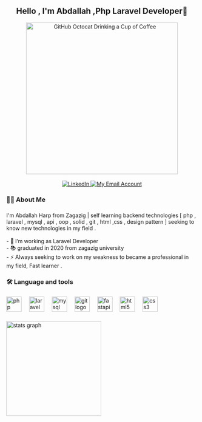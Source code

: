 <h2 align="center">Hello , I'm Abdallah ,Php Laravel Developer👋</h2>
 <div align=center>
        <img src="https://raw.githubusercontent.com/engsahaly/engsahaly/main/code.gif" alt="GitHub Octocat Drinking a Cup of Coffee" height="400">
    </div>
 <br>



<div align=center>
        <a href="https://www.linkedin.com/in/abdallah-abdalrhman-95bab7175/" target="_blank"><img src="https://img.shields.io/badge/Linkedin-0077b5?    style=flat&logo=linkedin" alt="LinkedIn" />
        </a>
        <a href="mailto:abdallahabdelrahman186@gmail.com"><img src="https://img.shields.io/badge/Email-My%20Email%20Address-orange" alt="My Email Account" /></a>
  </div>

###



###

<h3 align="left">👩‍💻  About Me</h3>

###

<p align="left">I'm Abdallah Harp  from Zagazig | self learning backend technologies [ php , laravel , mysql , api , oop , solid , git , html ,css , design pattern ] seeking to know new technologies in my field .<br><br>- 🔭 I’m working as Laravel Developer<br>- 📚 graduated in 2020 from zagazig university<br>- ⚡ Always seeking to work on my weakness to became a professional in my field, Fast learner .</p>

###

<h3 align="left">🛠 Language and tools</h3>

###

<div align="left">
  <img src="https://cdn.jsdelivr.net/gh/devicons/devicon/icons/php/php-original.svg" height="40" alt="php logo"  />
  <img width="12" />
  <img src="https://cdn.jsdelivr.net/gh/devicons/devicon/icons/laravel/laravel-plain.svg" height="40" alt="laravel logo"  />
  <img width="12" />
  <img src="https://cdn.jsdelivr.net/gh/devicons/devicon/icons/mysql/mysql-original.svg" height="40" alt="mysql logo"  />
  <img width="12" />
  <img src="https://cdn.jsdelivr.net/gh/devicons/devicon/icons/git/git-original.svg" height="40" alt="git logo"  />
  <img width="12" />
  <img src="https://cdn.jsdelivr.net/gh/devicons/devicon/icons/fastapi/fastapi-original.svg" height="40" alt="fastapi logo"  />
  <img width="12" />
  <img src="https://cdn.jsdelivr.net/gh/devicons/devicon/icons/html5/html5-original.svg" height="40" alt="html5 logo"  />
  <img width="12" />
  <img src="https://cdn.jsdelivr.net/gh/devicons/devicon/icons/css3/css3-original.svg" height="40" alt="css3 logo"  />
</div>

###

<div align="left">
  <img src="https://github-readme-stats.vercel.app/api?username=Abdallah-harb&hide_title=false&hide_rank=false&show_icons=true&include_all_commits=true&count_private=true&disable_animations=false&theme=dracula&locale=en&hide_border=false&order=1" height="250" alt="stats graph"  />
</div>

###
